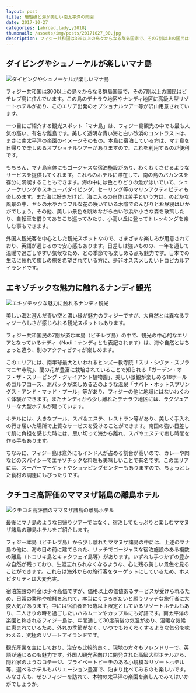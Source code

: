 ```yaml
---
layout: post
title: 珊瑚礁と海が美しい南太平洋の楽園
date: 2017-10-27
categories: [abroad,lady,y2018]
thumbnail: /assets/img/posts/20171027_00.jpg
description: フィジー共和国は300以上の島々からなる群島国家で、その7割以上の国民はビチレブ島に住んでいます。
---
```



## ダイビングやシュノーケルが楽しいマナ島

![ダイビングやシュノーケルが楽しいマナ島]({{site.url}}/assets/img/posts/20171027_01.jpg)

フィジー共和国は300以上の島々からなる群島国家で、その7割以上の国民はビチレブ島に住んでいます。この島のデナラウ地区やナンディ地区に高級大型リゾートホテルがあり、このエリア出発のオプショナルツアー等が沢山用意されています。

一つ目にご紹介する観光スポット「マナ島」は、フィジー島観光の中でも最も人気の高い、有名な離島です。美しく透明な青い海と白い砂浜のコントラストは、まさに南太平洋の楽園のイメージそのもの。本島に宿泊している方は、マナ島を日帰りで楽しめるオプショナルツアーがありますので、これを利用するのが便利です。

もちろん、マナ島自体にもゴージャスな宿泊施設があり、わくわくさせるようなサービスを提供してくれます。これらのホテルに滞在して、南の島のバカンスを存分に満喫することもできます。海の中には色とりどりの魚が泳いでいて、シュノーケリングやスキューバダイビング、セーリング等のマリンアクティビティも楽しめます。また海は好きだけど、海に入るの自体は苦手という方は、のどかな風景の中、ヤシの木やカラフルな花の咲いている木陰でのんびりとお昼寝はいかがでしょう。その他、美しい景色を眺めながら白い砂浜や小さな森を散策したり、自転車を借りてあちこち巡ってみたり、小高い丘に登ってトレッキングを楽しむ事もできます。

外国人観光客を中心とした観光スポットなので、さまざまな楽しみが用意されており、英語が通じるので安心感もあります。日差しは強いものの、一年を通して温暖で過ごしやすい気候なため、どの季節でも楽しめる点も魅力です。日本での生活に疲れて癒しの旅を希望されている方に、是非オススメしたいトロピカルアイランドです。

## エキゾチックな魅力に触れるナンディ観光

![エキゾチックな魅力に触れるナンディ観光]({{site.url}}/assets/img/posts/20171027_02.jpg)

美しい海と澄んだ青い空と濃い緑が魅力のフィジーですが、大自然とは異なるフィジーらしさが感じられる観光スポットもあります。

フィジー共和国民の7割が済む本島（ビチレブ島）の中で、観光の中心的なエリアとなっているナディ（Nadi：ナンディとも表記されます）は、海や自然とはちょっと違う、別のアクティビティが楽しめます。

このエリアには、南半球最大といわれるヒンズー教寺院「スリ・シヴァ・スブラマニヤ寺院」、蘭の花が豊富に栽培されていることで知られる「ガーデン・オフ・ザ・スリーピング・ジャイアント植物園」、美しい景観が楽しめる18ホールのゴルフコース、泥パックが楽しめる沼のような温泉「サバト・ホットスプリングス・アンド・マッド・プール」等があり、フィジーの他に地域にはないわくわく体験ができます。またナンディから少し離れたデナラウ地区には、ラグジュアリーな大型ホテルが建っています。

ホテルには、大きなプール、スパ＆エステ、レストラン等があり、美しく手入れの行き届いた場所で上質なサービスを受けることができます。南国の強い日差しで肌に負担を感じた時には、思い切って海から離れ、スパやエステで癒し時間を作る手もあります。

ちなみに、フィジー島は意外にもインド人が占める割合が高いので、カレーや肉などのスパイシーでエキゾチックな料理も美味しいことで有名です。このエリアには、スーパーマーケットやショッピングセンターもありますので、ちょっとした食材の調達にもぴったりです。

## クチコミ高評価のママヌザ諸島の離島ホテル

![クチコミ高評価のママヌザ諸島の離島ホテル]({{site.url}}/assets/img/posts/20171027_03.jpg)

最後にマナ島のような日帰りツアーではなく、宿泊してたっぷりと楽しむママヌザ諸島の離島ホテルをご紹介します。

フィジー本島（ビチレブ島）から少し離れたママヌザ諸島の中には、上述のマナ島の他に、海の目の前に建てられた、リッチでゴージャスな宿泊施設のある複数の離島（トコリキ島とキャタウェイ島等）があります。いずれも手つかずの豊かな自然が残っており、生涯忘れられなくなるような、心に残る美しい景色を見ることができます。これらは海外からの旅行客をターゲットにしているため、ホスピタリティは大変充実。

宿泊施設の料金は少々高価ですが、価格以上の価値あるサービスが受けられるため、日常の業務や喧騒を忘れて、本当にくつろぎたいと願うリッチな旅行者に大変人気があります。中には宿泊者を16歳以上限定としているリゾートホテルもあり、二人きりの時を過ごしたいハネムーンやカップルにも好評です。南太平洋の楽園と称されるフィジー島は、年間通して30度前後の気温があり、温暖な気候に恵まれているため、外れの季節がなく、いつでもわくわくするような気分を味わえる、究極のリゾートアイランドです。

観光産業を主にしており、治安も比較的良く、現地の方々もフレンドリーで、英語が通じるのも魅力です。外国人観光客向けに開発された高級大型ホテルから、隠れ家のようなコテージ、プライベートビーチのある小規模なリゾートホテル等、選べるホテルもバリエーション豊富で、泊まり比べてみるのも楽しいです。みなさんも、ぜひフィジーを訪れて、本物の太平洋の楽園を楽しんでみてはいかがでしょうか。
